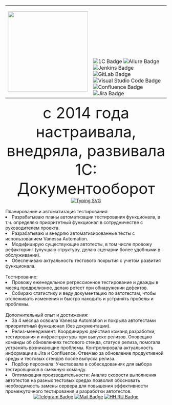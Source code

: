 <div id="table" align="center">
<table style="border: 1px none rgb(255, 255, 255); text-align: left; vertical-align: bottom;">
<td style="border: 1px none rgb(255, 255, 255); text-align: left; vertical-align: bottom;">
<p><img src="https://media.giphy.com/media/v1.Y2lkPTc5MGI3NjExMjJ5aTdsNzQ4ZWhxcmN3aHZ0eXl4NmdodGsyZ2Nrem96MHd5Mml3ZyZlcD12MV9pbnRlcm5hbF9naWZfYnlfaWQmY3Q9Zw/ICbFPEIE96f89zWIWO/giphy.gif" width="250"/></p></td>
<td style="border-style: none; text-align: left; vertical-align: bottom;">
<br><img src="https://img.shields.io/badge/1C-e9eb27?style=for-the-badge&logo=1C&logoColor=white" alt="1C Badge"/> <img src="https://img.shields.io/badge/Allure-E6007A?style=for-the-badge&logo=allure&logoColor=white" alt="Allure Badge"/> <img src="https://img.shields.io/badge/Jenkins-%232C5263.svg?style=for-the-badge&logo=jenkins&logoColor=white" alt="Jenkins Badge"/> <br><img src="https://img.shields.io/badge/GitLab-blue?style=for-the-badge&logo=gitLab&logoColor=white" alt="GitLab Badge"/> <img src="https://img.shields.io/badge/VS Code-0078d7.svg?style=for-the-badge&logo=visualstudiocode&logoColor=white" alt="Visual Studio Code Badge"/><br><img src="https://img.shields.io/badge/Confluence-%23172BF4.svg?style=for-the-badge&logo=confluence&logoColor=white" alt="Confluence Badge"/> <img src="https://img.shields.io/badge/Jira-%230A0FFF.svg?style=for-the-badge&logo=jira&logoColor=white" alt="Jira Badge"/></td>
</table>
</div>
<div id="textaftertypingsvg" align="center"><font size="19">с 2014 года настраивала, внедряла, развивала 1С: Документооборот</font>
</div>
<div align="center"><a href="https://git.io/typing-svg"><img src="https://readme-typing-svg.demolab.com?font=Open+Sans&weight=600&size=22&duration=2800&color=109ACA&center=true&vCenter=true&multiline=true&width=435&lines=%D1%81+2022+%D0%B3%D0%BE%D0%B4%D0%B0+%D0%BF%D0%B5%D1%80%D0%B5%D1%88%D0%BB%D0%B0+%D0%B2+%D1%82%D0%B5%D1%81%D1%82%D0%B8%D1%80%D0%BE%D0%B2%D0%B0%D0%BD%D0%B8%D0%B5" alt="Typing SVG" /></a></div>
<div id="text" align="left">
<br>Планирование и автоматизация тестирования:
<li> Разрабатываю планы автоматизации тестирования функционала, в т.ч. определяю приоритетный функционал в сотрудничестве с руководителем проекта.</li>
<li> Разрабатываю и внедряю автоматизированные тесты с использованием Vanessa Automation.</li>
<li> Модифицирую существующие автотесты,  в том числе провожу рефакторинг (улучшаю структуру, делаю сценарии более удобными в обслуживании).</li>
<li>  Обеспечиваю актуальность тестового покрытия  с учетом развития функционала.</li>
<br>Тестирование:  
<li>  Провожу еженедельное регрессионное тестирование и дважды в месяц предрелизное, делаю ретест при обнаружении дефектов. </li>
<li>  Собираю статистику и веду документацию по автотестам, чтобы отслеживать изменения и быстро находить и устранять пробелы и проблемы.</li>
<br>Дополнительный опыт и достижения:  
<li>  За 4 месяца освоила Vanessa Automation и покрыла автотестами приоритетный функционал (без документации).</li>
<li>  Релиз-менеджмент:  Координирую действия команд разработки, тестирования и инфраструктуры при выпуске релизов. Оповещаю команды об обновлениях тестового стенда, статусе релиза, помогала устранять возникающие проблемы. Контролировала актуальность информации в Jira и Confluence. Отвечаю за обновление продуктивной среды и тестовых стендов после выпуска релиза.</li>
<li>  Подбор персонала:  Участвовала в собеседованиях для выбора тестировщиков в смежную команду.</li>
<li>  Оптимизация производительности:  Анализ скорости выполнения автотестов на разных тестовых средах позволил обосновать необходимость замены сервера для повышения эффективности промежуточного тестирования и разработки автотестов.</li>
</div>
<div id="badges2" align="center">
  <a href="https://t.me/m_budda">
    <img src="https://img.shields.io/badge/Telegram-blue?style=for-the-badge&logo=telegram&logoColor=white" alt="Telegram Badge"/></a>
  <a href="mailto:ksenia.sotnikova@yandex.ru">
    <img src="https://img.shields.io/badge/Mail-red?style=for-the-badge&logo=mail&logoColor=white" alt="Mail Badge"/></a>
  <a href="https://hh.ru/resume/a8cef7f5ff074590640039ed1f44346b795447">
    <img src="https://img.shields.io/badge/HH.RU-red?style=for-the-badge&logo=HH.RU&logoColor=white" alt="HH.RU Badge"/></a></div>
